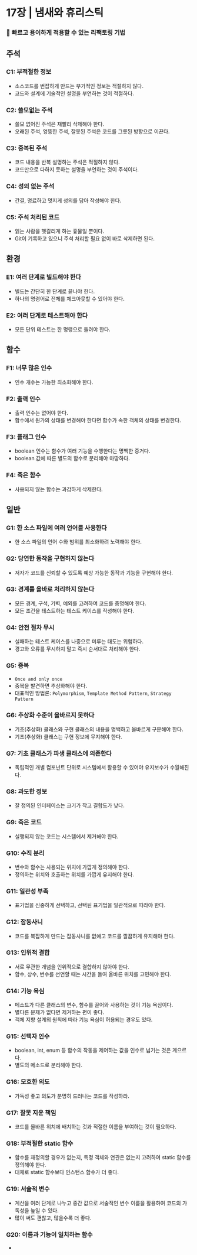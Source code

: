 # 17장 | 냄새와 휴리스틱

### 🚩 빠르고 용이하게 적용할 수 있는 리팩토링 기법

## 주석

### C1: 부적절한 정보
* 소스코드를 번잡하게 만드는 부가적인 정보는 적절하지 않다.
* 코드와 설계에 기술적인 설명을 부연하는 것이 적절하다.

### C2: 쓸모없는 주석
* 쓸모 없어진 주석은 재빨리 삭제해야 한다.
* 오래된 주석, 엉뚱한 주석, 잘못된 주석은 코드를 그릇된 방향으로 이끈다.

### C3: 중복된 주석
* 코드 내용을 반복 설명하는 주석은 적절하지 않다.
* 코드만으로 다하지 못하는 설명을 부언하는 것이 주석이다.

### C4: 성의 없는 주석
* 간결, 명료하고 멋지게 성의를 담아 작성해야 한다.

### C5: 주석 처리된 코드
* 읽는 사람을 헷갈리게 하는 흉물일 뿐이다.
* Git이 기록하고 있으니 주석 처리할 필요 없이 바로 삭제하면 된다.

## 환경

### E1: 여러 단계로 빌드해야 한다
* 빌드는 간단히 한 단계로 끝나야 한다.
* 하나의 명령어로 전체를 체크아웃할 수 있어야 한다.

### E2: 여러 단계로 테스트해야 한다
* 모든 단위 테스트는 한 명령으로 돌려야 한다.

## 함수

### F1: 너무 많은 인수
* 인수 개수는 가능한 최소화해야 한다.

### F2: 출력 인수
* 출력 인수는 없어야 한다.
* 함수에서 뭔가의 상태를 변경해야 한다면 함수가 속한 객체의 상태를 변경한다.

### F3: 플래그 인수
* boolean 인수는 함수가 여러 기능을 수행한다는 명백한 증거다.
* boolean 값에 따른 별도의 함수로 분리해야 마땅하다.

### F4: 죽은 함수
* 사용되지 않는 함수는 과감하게 삭제한다.

## 일반

### G1: 한 소스 파일에 여러 언어를 사용한다
* 한 소스 파일의 언어 수와 범위를 최소화하려 노력해야 한다.

### G2: 당연한 동작을 구현하지 않는다
* 저자가 코드를 신뢰할 수 있도록 예상 가능한 동작과 기능을 구현해야 한다.

### G3: 경계를 올바로 처리하지 않는다
* 모든 경계, 구석, 기벽, 예외를 고려하여 코드를 증명해야 한다.
* 모든 조건을 테스트하는 테스트 케이스를 작성해야 한다.

### G4: 안전 절차 무시
* 실패하는 테스트 케이스를 나중으로 미루는 태도는 위험하다.
* 경고와 오류를 무시하지 말고 즉시 순서대로 처리해야 한다.

### G5: 중복
* `Once and only once`
* 중복을 발견하면 추상화해야 한다.
* 대표적인 방법론: `Polymorphism`, `Template Method Pattern`, `Strategy Pattern`

### G6: 추상화 수준이 올바르지 못하다
* 기초(추상화) 클래스와 구현 클래스의 내용을 명백하고 올바르게 구분해야 한다.
* 기초(추상화) 클래스는 구현 정보에 무지해야 한다.

### G7: 기초 클래스가 파생 클래스에 의존한다
* 독립적인 개별 컴포넌트 단위로 시스템에서 활용할 수 있어야 유지보수가 수월해진다.

### G8: 과도한 정보
* 잘 정의된 인터페이스는 크기가 작고 결합도가 낮다.

### G9: 죽은 코드
* 실행되지 않는 코드는 시스템에서 제거해야 한다.

### G10: 수직 분리
* 변수와 함수는 사용되는 위치에 가깝게 정의해야 한다.
* 정의하는 위치와 호출하는 위치를 가깝게 유지해야 한다.

### G11: 일관성 부족
* 표기법을 신중하게 선택하고, 선택된 표기법을 일관적으로 따라야 한다.

### G12: 잡동사니
* 코드를 복잡하게 만드는 잡동사니를 없애고 코드를 깔끔하게 유지해야 한다.

### G13: 인위적 결합
* 서로 무관한 개념을 인위적으로 결합하지 않아야 한다.
* 함수, 상수, 변수를 선언할 때는 시간을 들여 올바른 위치를 고민해야 한다.

### G14: 기능 욕심
* 메소드가 다른 클래스의 변수, 함수를 끌어와 사용하는 것이 기능 욕심이다.
* 별다른 문제가 없다면 제거하는 편이 좋다.
* 객체 지향 설계의 원칙에 따라 기능 욕심이 허용되는 경우도 있다.

### G15: 선택자 인수
* boolean, int, enum 등 함수의 작동을 제어하는 값을 인수로 넘기는 것은 게으르다.
* 별도의 메소드로 분리해야 한다.

### G16: 모호한 의도
* 가독성 좋고 의도가 분명히 드러나는 코드를 작성하라.

### G17: 잘못 지운 책임
* 코드를 올바른 위치에 배치하는 것과 적절한 이름을 부여하는 것이 필요하다.

### G18: 부적절한 static 함수
* 함수를 재정의할 경우가 없는지, 특정 객체와 연관은 없는지 고려하여 static 함수를 정의해야 한다.
* 대체로 static 함수보다 인스턴스 함수가 더 좋다.

### G19: 서술적 변수
* 계산을 여러 단계로 나누고 중간 값으로 서술적인 변수 이름을 활용하여 코드의 가독성을 높일 수 있다.
* 많이 써도 괜찮고, 많을수록 더 좋다.

### G20: 이름과 기능이 일치하는 함수
* 
